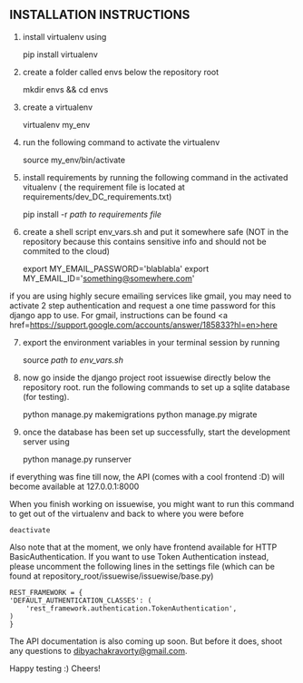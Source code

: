 ## INSTALLATION INSTRUCTIONS


1. install virtualenv using

    pip install virtualenv
    
2. create a folder called envs below the repository root 

    mkdir envs && cd envs
    
3. create a virtualenv

    virtualenv my_env
    
4. run the following command to activate the virtualenv

    source my_env/bin/activate  
    
5. install requirements by running the following command in the activated vitualenv
( the requirement file is located at requirements/dev_DC_requirements.txt)

    pip install -r *path to requirements file*
    
6. create a shell script env_vars.sh and put it somewhere safe (NOT in the
repository because this contains sensitive info and should not be commited
to the cloud)

    export MY_EMAIL_PASSWORD='blablabla'
    export MY_EMAIL_ID='something@somewhere.com'
    
 if you are using highly secure emailing services like gmail, you may need to 
 activate 2 step authentication and request a one time password for this 
 django app to use. For gmail, instructions can be found
 <a href=https://support.google.com/accounts/answer/185833?hl=en>here</a>
 
7. export the environment variables in your terminal session by running

    source *path to env_vars.sh*

8. now go inside the django project root issuewise directly below the repository
root. run the following commands to set up a sqlite database (for testing).

    python manage.py makemigrations
    python manage.py migrate
    
9. once the database has been set up successfully, start the development 
server using

    python manage.py runserver
    
if everything was fine till now, the API (comes with a cool frontend :D)
will become available at 127.0.0.1:8000

When you finish working on issuewise, you might want to run this command 
to get out of the virtualenv and back to where you were before

    deactivate
    
Also note that at the moment, we only have frontend available for 
HTTP BasicAuthentication. If you want to use Token Authentication 
instead, please uncomment the following lines in the settings file 
(which can be found at repository_root/issuewise/issuewise/base.py)

    REST_FRAMEWORK = {
    'DEFAULT_AUTHENTICATION_CLASSES': (
        'rest_framework.authentication.TokenAuthentication',
    )
    }
    
The API documentation is also coming up soon. But before it does, 
shoot any questions to dibyachakravorty@gmail.com.

Happy testing :) Cheers!       
    
    


